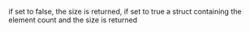 if set to false, the size is returned, if set to true a struct containing the element count and the size is returned